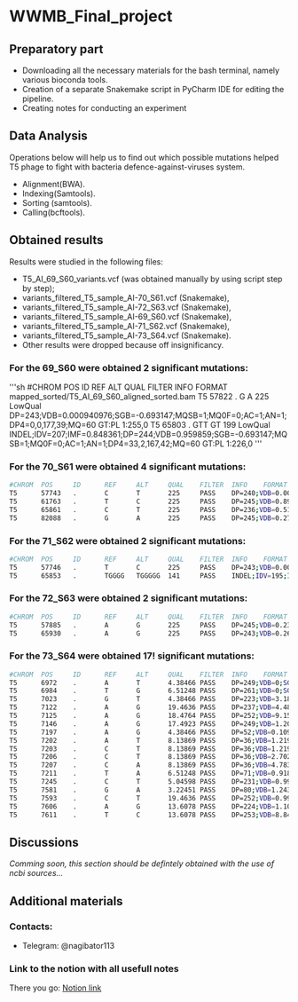# WWMB_Final_project

## Preparatory part 

- Downloading all the necessary materials for the bash terminal, namely various bioconda tools.
- Creation of a separate Snakemake script in PyCharm IDE for editing the pipeline.
- Creating notes for conducting an experiment

## Data Analysis

Operations below will help us to find out which possible mutations helped T5 phage to fight with bacteria defence-against-viruses system.
- Alignment(BWA). 
- Indexing(Samtools). 
- Sorting (samtools). 
- Calling(bcftools).

## Obtained results

Results were studied in the following files: 
- T5_AI_69_S60_variants.vcf (was obtained manually by using script step by step);
- variants_filtered_T5_sample_AI-70_S61.vcf (Snakemake),  
- variants_filtered_T5_sample_AI-72_S63.vcf (Snakemake),
- variants_filtered_T5_sample_AI-69_S60.vcf (Snakemake), 
- variants_filtered_T5_sample_AI-71_S62.vcf (Snakemake),
- variants_filtered_T5_sample_AI-73_S64.vcf (Snakemake).
- Other results were dropped because off insignificancy. 

### For the **69_S60** were obtained 2 significant mutations:
'''sh
#CHROM  POS     ID      REF     ALT     QUAL    FILTER  INFO    FORMAT  mapped_sorted/T5_AI_69_S60_aligned_sorted.bam
T5      57822   .       G       A       225     LowQual DP=243;VDB=0.000940976;SGB=-0.693147;MQSB=1;MQ0F=0;AC=1;AN=1;DP4=0,0,177,39;MQ=60       GT:PL   1:255,0
T5      65803   .       GTT     GT      199     LowQual INDEL;IDV=207;IMF=0.848361;DP=244;VDB=0.959859;SGB=-0.693147;MQSB=1;MQ0F=0;AC=1;AN=1;DP4=33,2,167,42;MQ=60      GT:PL   1:226,0
'''

### For the **70_S61** were obtained 4 significant mutations:
```sh
#CHROM  POS     ID      REF     ALT     QUAL    FILTER  INFO    FORMAT  mapped_sorted/sorted_T5_sample_AI-70_S61.bam
T5      57743   .       C       T       225     PASS    DP=240;VDB=0.00293369;SGB=-0.693147;MQSB=1;MQ0F=0;AC=1;AN=1;DP4=0,0,146,59;MQ=60        GT:PL   1:255,0
T5      61763   .       T       C       225     PASS    DP=245;VDB=0.895648;SGB=-0.693147;MQSB=1;MQ0F=0;AC=1;AN=1;DP4=0,0,156,67;MQ=60  GT:PL   1:255,0
T5      65861   .       C       T       225     PASS    DP=236;VDB=0.517555;SGB=-0.693147;MQSB=1;MQ0F=0;AC=1;AN=1;DP4=0,0,148,72;MQ=60  GT:PL   1:255,0
T5      82088   .       G       A       225     PASS    DP=245;VDB=0.27637;SGB=-0.693147;MQSB=0.98947;MQ0F=0;AC=1;AN=1;DP4=0,0,82,114;MQ=59     GT:PL   1:255,0
```

### For the **71_S62** were obtained 2 significant mutations:
```sh
#CHROM  POS     ID      REF     ALT     QUAL    FILTER  INFO    FORMAT  mapped_sorted/sorted_T5_sample_AI-71_S62.bam
T5      57746   .       T       C       225     PASS    DP=243;VDB=0.00670713;SGB=-0.693147;MQSB=1;MQ0F=0;AC=1;AN=1;DP4=0,0,182,41;MQ=60        GT:PL   1:255,0
T5      65853   .       TGGGG   TGGGGG  141     PASS    INDEL;IDV=195;IMF=0.795918;DP=245;VDB=0.517428;SGB=-0.693147;MQSB=1;MQ0F=0;AC=1;AN=1;DP4=24,13,162,46;MQ=60     GT:PL   1:168,0
```

### For the **72_S63** were obtained 2 significant mutations:
```sh
#CHROM  POS     ID      REF     ALT     QUAL    FILTER  INFO    FORMAT  mapped_sorted/sorted_T5_sample_AI-72_S63.bam
T5      57885   .       A       G       225     PASS    DP=245;VDB=0.235075;SGB=-0.693147;MQSB=1;MQ0F=0;AC=1;AN=1;DP4=0,0,192,38;MQ=60  GT:PL   1:255,0
T5      65930   .       A       G       225     PASS    DP=243;VDB=0.263467;SGB=-0.693147;MQSB=1;MQ0F=0;AC=1;AN=1;DP4=0,0,159,58;MQ=60  GT:PL   1:255,0
```

### For the **73_S64** were obtained 17! significant mutations:
```sh
#CHROM  POS     ID      REF     ALT     QUAL    FILTER  INFO    FORMAT  mapped_sorted/sorted_T5_sample_AI-73_S64.bam
T5      6972    .       A       T       4.38466 PASS    DP=249;VDB=0;SGB=-0.693147;MQSB=1;MQ0F=0.895582;AC=1;AN=1;DP4=0,0,132,91;MQ=0   GT:PL   1:32,0
T5      6984    .       T       G       6.51248 PASS    DP=261;VDB=0;SGB=-0.693147;MQSB=1;MQ0F=0.977012;AC=1;AN=1;DP4=0,0,152,103;MQ=0  GT:PL   1:35,0
T5      7023    .       G       T       4.38466 PASS    DP=223;VDB=3.18185e-16;SGB=-0.693147;MQSB=1;MQ0F=0.856502;AC=1;AN=1;DP4=0,0,105,86;MQ=0 GT:PL   1:32,0
T5      7122    .       A       G       19.4636 PASS    DP=237;VDB=4.48416e-44;SGB=-0.693147;MQSB=1;MQ0F=0.962025;AC=1;AN=1;DP4=0,0,94,134;MQ=0 GT:PL   1:49,0
T5      7125    .       A       G       18.4764 PASS    DP=252;VDB=9.15157e-37;SGB=-0.693147;MQSB=1;MQ0F=0.948413;AC=1;AN=1;DP4=0,0,103,136;MQ=0        GT:PL   1:48,0
T5      7146    .       A       G       17.4923 PASS    DP=249;VDB=1.2023e-21;SGB=-0.693147;MQSB=1;MQ0F=0.931727;AC=1;AN=1;DP4=0,0,102,130;MQ=0 GT:PL   1:47,0
T5      7197    .       A       G       4.38466 PASS    DP=52;VDB=0.109922;SGB=-0.693147;MQSB=1;MQ0F=0.961538;AC=1;AN=1;DP4=0,0,23,27;MQ=0      GT:PL   1:32,0
T5      7202    .       A       T       8.13869 PASS    DP=36;VDB=1.21986e-12;SGB=-0.693139;MQSB=1;MQ0F=1;AC=1;AN=1;DP4=0,0,15,21;MQ=0  GT:PL   1:37,0
T5      7203    .       C       T       8.13869 PASS    DP=36;VDB=1.21986e-12;SGB=-0.693139;MQSB=1;MQ0F=1;AC=1;AN=1;DP4=0,0,15,21;MQ=0  GT:PL   1:37,0
T5      7206    .       C       T       8.13869 PASS    DP=36;VDB=2.70297e-12;SGB=-0.693139;MQSB=1;MQ0F=1;AC=1;AN=1;DP4=0,0,15,21;MQ=0  GT:PL   1:37,0
T5      7207    .       C       A       8.13869 PASS    DP=36;VDB=4.7837e-12;SGB=-0.693139;MQSB=1;MQ0F=1;AC=1;AN=1;DP4=0,0,15,21;MQ=0   GT:PL   1:37,0
T5      7211    .       T       A       6.51248 PASS    DP=71;VDB=0.918534;SGB=-0.693147;MQSB=1;MQ0F=0.746479;AC=1;AN=1;DP4=0,0,23,30;MQ=0      GT:PL   1:35,0
T5      7245    .       C       T       5.04598 PASS    DP=231;VDB=0.997285;SGB=-0.693147;MQSB=1;MQ0F=0.835498;AC=1;AN=1;DP4=0,0,104,89;MQ=0    GT:PL   1:33,0
T5      7581    .       G       A       3.22451 PASS    DP=80;VDB=1.24375e-26;SGB=-0.693147;MQSB=1;MQ0F=0.975;AC=1;AN=1;DP4=0,0,37,41;MQ=0      GT:PL   1:30,0
T5      7593    .       C       T       19.4636 PASS    DP=252;VDB=0.999945;SGB=-0.693147;MQSB=1;MQ0F=0.948413;AC=1;AN=1;DP4=0,0,101,138;MQ=0   GT:PL   1:49,0
T5      7606    .       A       G       13.6078 PASS    DP=224;VDB=1.10703e-43;SGB=-0.693147;MQSB=1;MQ0F=0.928571;AC=1;AN=1;DP4=0,0,93,115;MQ=0 GT:PL   1:43,0
T5      7611    .       T       C       13.6078 PASS    DP=253;VDB=8.84157e-17;SGB=-0.693147;MQSB=1;MQ0F=0.920949;AC=1;AN=1;DP4=0,0,111,122;MQ=0        GT:PL   1:43,0
```

## Discussions

_Comming soon, this section should be defintely obtained with the use of ncbi sources..._

## **Additional materials**

### Contacts: 
- Telegram: @nagibator113

### Link to the notion with all usefull notes
There you go: [Notion link]

[//]: # (These are reference links used in the body of this note and get stripped out when the markdown processor does its job. There is no need to format nicely because it shouldn't be seen. Thanks SO - http://stackoverflow.com/questions/4823468/store-comments-in-markdown-syntax)
[Notion link]: <https://www.notion.so/c64a9219030349128c0fd11a4f097248?v=42a6084c5b034b24a79c41ea4e49110e>
